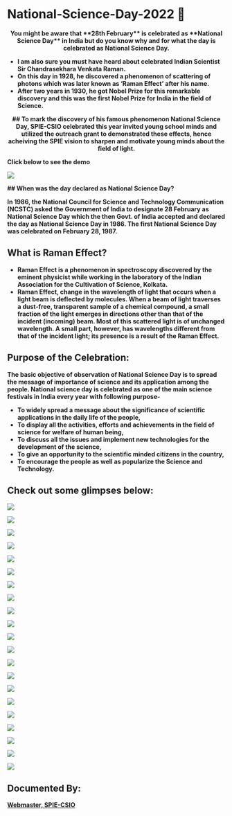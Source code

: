 # National-Science-Day-2022 🚀

<p align="center" style="margin-top:10px">
<b>
You might be aware that **28th February** is celebrated as **National Science Day** in India but do you know why and for what the day is celebrated as National Science Day.

- I am also sure you must have heard about celebrated **Indian Scientist Sir Chandrasekhara Venkata Raman**. 
- On this day in **1928**, he discovered a phenomenon of **scattering of photons which was later known as ‘Raman Effect’** after his name. 
- After two years in 1930, he got Nobel Prize for this remarkable discovery and this was the first Nobel Prize for India in the field of Science. 
 </b>

 <p align="center" style="margin-top:10px">
<b>
 ## To mark the discovery of his famous phenomenon National Science Day, SPIE-CSIO celebrated this year invited young school minds and utilized the outreach grant to demonstrated these effects, hence acheiving the SPIE vision to sharpen and motivate young minds about the field of light.


 **Click below to see the demo**
 
[![](https://github.com/SPIE-CSIO-CHAPTER/National-Science-Day-2022/blob/main/Photo_Gallery/SPIE-CSIO_NSD_22.jpeg)](https://drive.google.com/file/d/1FP7T0sTQZ9RrlC65Gtk88LaB92TPi7mY/view?usp=sharing)

<b>
## When was the day declared as National Science Day?

In 1986, the National Council for Science and Technology Communication (NCSTC) asked the Government of India to designate 28 February as National Science Day which the then Govt. of India accepted and declared the day as National Science Day in 1986. The first National Science Day was celebrated on February 28, 1987.

## What is Raman Effect?

- Raman Effect is a phenomenon in spectroscopy discovered by the eminent physicist while working in the laboratory of the Indian Association for the Cultivation of Science, Kolkata.
- Raman Effect, change in the wavelength of light that occurs when a light beam is deflected by molecules. When a beam of light traverses a dust-free, transparent sample of a chemical compound, a small fraction of the light emerges in directions other than that of the incident (incoming) beam. Most of this scattered light is of unchanged wavelength. A small part, however, has wavelengths different from that of the incident light; its presence is a result of the Raman Effect.

## Purpose of the Celebration:

The basic objective of observation of National Science Day is to spread the message of importance of science and its application among the people. National science day is celebrated as one of the main science festivals in India every year with following purpose-

- To widely spread a message about the significance of scientific applications in the daily life of the people,
- To display all the activities, efforts and achievements in the field of science for welfare of human being,
- To discuss all the issues and implement new technologies for the development of the science,
- To give an opportunity to the scientific minded citizens in the country,
- To encourage the people as well as popularize the Science and Technology.
  
## Check out some glimpses below:
  
![](https://github.com/SPIE-CSIO-CHAPTER/National-Science-Day-2022/blob/main/Photo_Gallery/SPIE-CSIO_NSD_1.jpeg)
  
![](https://github.com/SPIE-CSIO-CHAPTER/National-Science-Day-2022/blob/main/Photo_Gallery/SPIE-CSIO_NSD_2.jpeg)
  
![](https://github.com/SPIE-CSIO-CHAPTER/National-Science-Day-2022/blob/main/Photo_Gallery/SPIE-CSIO_NSD_3.jpeg)

![](https://github.com/SPIE-CSIO-CHAPTER/National-Science-Day-2022/blob/main/Photo_Gallery/SPIE-CSIO_NSD_4.jpeg)
  
![](https://github.com/SPIE-CSIO-CHAPTER/National-Science-Day-2022/blob/main/Photo_Gallery/SPIE-CSIO_NSD_5.jpeg)
  
![](https://github.com/SPIE-CSIO-CHAPTER/National-Science-Day-2022/blob/main/Photo_Gallery/SPIE-CSIO_NSD_6.jpeg)
  
![](https://github.com/SPIE-CSIO-CHAPTER/National-Science-Day-2022/blob/main/Photo_Gallery/SPIE-CSIO_NSD_7.jpeg)
  
![](https://github.com/SPIE-CSIO-CHAPTER/National-Science-Day-2022/blob/main/Photo_Gallery/SPIE-CSIO_NSD_8.jpeg)
  
![](https://github.com/SPIE-CSIO-CHAPTER/National-Science-Day-2022/blob/main/Photo_Gallery/SPIE-CSIO_NSD_9.jpeg)
  
![](https://github.com/SPIE-CSIO-CHAPTER/National-Science-Day-2022/blob/main/Photo_Gallery/SPIE-CSIO_NSD_10.jpeg)
  
![](https://github.com/SPIE-CSIO-CHAPTER/National-Science-Day-2022/blob/main/Photo_Gallery/SPIE-CSIO_NSD_11.jpeg)
  
![](https://github.com/SPIE-CSIO-CHAPTER/National-Science-Day-2022/blob/main/Photo_Gallery/SPIE-CSIO_NSD_12.jpeg)
  
![](https://github.com/SPIE-CSIO-CHAPTER/National-Science-Day-2022/blob/main/Photo_Gallery/SPIE-CSIO_NSD_13.jpeg)
  
![](https://github.com/SPIE-CSIO-CHAPTER/National-Science-Day-2022/blob/main/Photo_Gallery/SPIE-CSIO_NSD_14.jpeg)
  
![](https://github.com/SPIE-CSIO-CHAPTER/National-Science-Day-2022/blob/main/Photo_Gallery/SPIE-CSIO_NSD_15.jpeg)
  
![](https://github.com/SPIE-CSIO-CHAPTER/National-Science-Day-2022/blob/main/Photo_Gallery/SPIE-CSIO_NSD_16.jpeg)
  
![](https://github.com/SPIE-CSIO-CHAPTER/National-Science-Day-2022/blob/main/Photo_Gallery/SPIE-CSIO_NSD_17.jpeg)
  
![](https://github.com/SPIE-CSIO-CHAPTER/National-Science-Day-2022/blob/main/Photo_Gallery/SPIE-CSIO_NSD_18.jpeg)
  
![](https://github.com/SPIE-CSIO-CHAPTER/National-Science-Day-2022/blob/main/Photo_Gallery/SPIE-CSIO_NSD_19.jpeg)
  
![](https://github.com/SPIE-CSIO-CHAPTER/National-Science-Day-2022/blob/main/Photo_Gallery/SPIE-CSIO_NSD_20.jpeg)
  
![](https://github.com/SPIE-CSIO-CHAPTER/National-Science-Day-2022/blob/main/Photo_Gallery/SPIE-CSIO_NSD_21.jpeg)
  
## Documented By:
  
[Webmaster, SPIE-CSIO](https://github.com/designerguy13-photonics/designerguy13-photonics)
